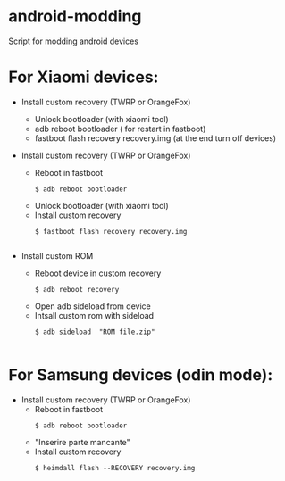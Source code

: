 # android-modding
Script for modding android devices



# For Xiaomi devices:

- Install custom recovery (TWRP or OrangeFox)
  - Unlock bootloader (with xiaomi tool)
  - adb reboot bootloader ( for restart in fastboot)
  - fastboot flash recovery recovery.img (at the end turn off devices)



- Install custom recovery (TWRP or OrangeFox)
  - Reboot in fastboot
    ```console
    $ adb reboot bootloader
    
  - Unlock bootloader (with xiaomi tool)
  - Install custom recovery
    ```console
    $ fastboot flash recovery recovery.img
       
    
- Install custom ROM
  - Reboot device in custom recovery
    ```console
    $ adb reboot recovery
  - Open adb sideload from device
  - Intsall custom rom with sideload
    ```console
    $ adb sideload  "ROM file.zip" 
 
  
# For Samsung devices (odin mode):
  - Install custom recovery (TWRP or OrangeFox)
    - Reboot in fastboot
      ```console
      $ adb reboot bootloader

    - "Inserire parte mancante"
    - Install custom recovery
      ```console
      $ heimdall flash --RECOVERY recovery.img
  


